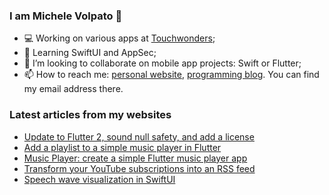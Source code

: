 ### I am Michele Volpato 👋

- 💻 Working on various apps at [Touchwonders](https://touchwonders.com);
- 🌱 Learning SwiftUI and AppSec;
- 📱 I’m looking to collaborate on mobile app projects: Swift or Flutter;
- 📫 How to reach me: [personal website](https://volpato.nl), [programming blog](https://ishouldgotosleep.com). You can find my email address there.

### Latest articles from my websites

<!-- BLOG-POST-LIST:START -->
- [Update to Flutter 2, sound null safety, and add a license](https://ishouldgotosleep.com/update-flutter-2-null-safety-add-license/)
- [Add a playlist to a simple music player in Flutter](https://ishouldgotosleep.com/repository-management-and-add-playlist/)
- [Music Player: create a simple Flutter music player app](https://ishouldgotosleep.com/simple-flutter-music-player-app/)
- [Transform your YouTube subscriptions into an RSS feed](https://ishouldgotosleep.com/transform-your-youtube-subscription-into-an-rss-feed/)
- [Speech wave visualization in SwiftUI](https://ishouldgotosleep.com/speech-wave-visualization-in-swiftui/)
<!-- BLOG-POST-LIST:END -->
